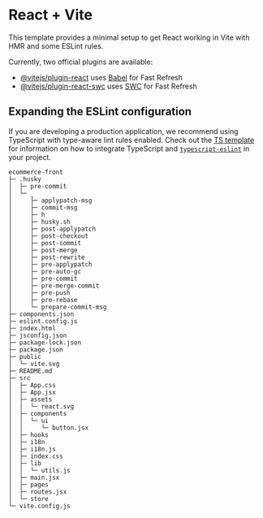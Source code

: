# React + Vite

This template provides a minimal setup to get React working in Vite with HMR and some ESLint rules.

Currently, two official plugins are available:

- [@vitejs/plugin-react](https://github.com/vitejs/vite-plugin-react/blob/main/packages/plugin-react) uses [Babel](https://babeljs.io/) for Fast Refresh
- [@vitejs/plugin-react-swc](https://github.com/vitejs/vite-plugin-react/blob/main/packages/plugin-react-swc) uses [SWC](https://swc.rs/) for Fast Refresh

## Expanding the ESLint configuration

If you are developing a production application, we recommend using TypeScript with type-aware lint rules enabled. Check out the [TS template](https://github.com/vitejs/vite/tree/main/packages/create-vite/template-react-ts) for information on how to integrate TypeScript and [`typescript-eslint`](https://typescript-eslint.io) in your project.

```
ecommerce-front
├─ .husky
│  ├─ pre-commit
│  └─ _
│     ├─ applypatch-msg
│     ├─ commit-msg
│     ├─ h
│     ├─ husky.sh
│     ├─ post-applypatch
│     ├─ post-checkout
│     ├─ post-commit
│     ├─ post-merge
│     ├─ post-rewrite
│     ├─ pre-applypatch
│     ├─ pre-auto-gc
│     ├─ pre-commit
│     ├─ pre-merge-commit
│     ├─ pre-push
│     ├─ pre-rebase
│     └─ prepare-commit-msg
├─ components.json
├─ eslint.config.js
├─ index.html
├─ jsconfig.json
├─ package-lock.json
├─ package.json
├─ public
│  └─ vite.svg
├─ README.md
├─ src
│  ├─ App.css
│  ├─ App.jsx
│  ├─ assets
│  │  └─ react.svg
│  ├─ components
│  │  └─ ui
│  │     └─ button.jsx
│  ├─ hooks
│  ├─ i18n
│  ├─ i18n.js
│  ├─ index.css
│  ├─ lib
│  │  └─ utils.js
│  ├─ main.jsx
│  ├─ pages
│  ├─ routes.jsx
│  └─ store
└─ vite.config.js

```
